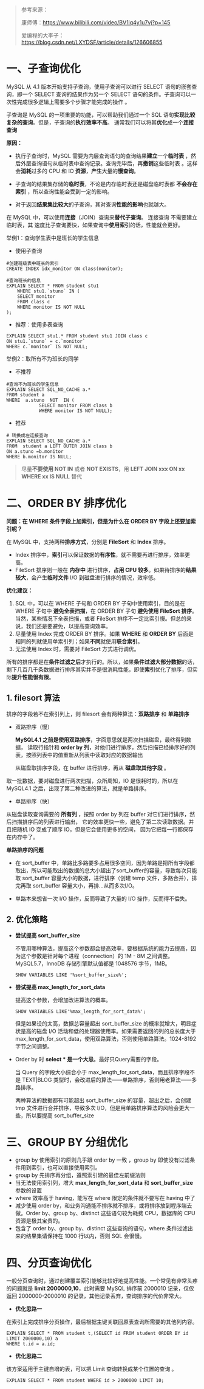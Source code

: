 > 参考来源：
>
> 康师傅：https://www.bilibili.com/video/BV1iq4y1u7vj?p=145
>
> 爱编程的大李子：https://blog.csdn.net/LXYDSF/article/details/126606855

# 一、子查询优化

MySQL 从 4.1 版本开始支持子查询，使用子查询可以进行 SELECT 语句的嵌套查询，即一个 SELECT 查询的结果作为另一个 SELECT 语句的条件。子查询可以一次性完成很多逻辑上需要多个步骤才能完成的操作 。

子查询是 MySQL 的一项重要的功能，可以帮助我们通过一个 SQL 语句**实现比较复杂的查询**。但是，子查询的**执行效率不高**。 通常我们可以将其**优化**成一个**连接查询**

**原因：**

- 执行子查询时，MySQL 需要为内层查询语句的查询结果**建立**一个**临时表** ，然后外层查询语句从临时表中查询记录。查询完毕后，再**撤销**这些临时表 。这样会**消耗**过多的 CPU 和 IO **资源**，**产生**大量的**慢查询**。

- 子查询的结果集存储的**临时表**，不论是内存临时表还是磁盘临时表都 **不会存在索引** ，所以查询性能会受到一定的影响。

- 对于返回**结果集比较大**的子查询，其对查询**性能的影响**也就越大。

在 MySQL 中，可以使用**连接**（JOIN）查询来**替代子查询**。 连接查询 不需要建立临时表，其 速度比子查询要快，如果查询中**使用索引**的话，性能就会更好。

举例1：查询学生表中是班长的学生信息

- 使用子查询

```mysql
#创建班级表中班长的索引
CREATE INDEX idx_monitor ON class(monitor);

#查询班长的信息
EXPLAIN SELECT * FROM student stu1
    WHERE stu1.`stuno` IN (
    SELECT monitor
    FROM class c
    WHERE monitor IS NOT NULL
);
```

- 推荐：使用多表查询

```mysql
EXPLAIN SELECT stu1.* FROM student stu1 JOIN class c 
ON stu1.`stuno` = c.`monitor`
WHERE c.`monitor` IS NOT NULL;
```

举例2：取所有不为班长的同学

- 不推荐

```mysql
#查询不为班长的学生信息
EXPLAIN SELECT SQL_NO_CACHE a.* 
FROM student a 
WHERE  a.stuno  NOT  IN (
            SELECT monitor FROM class b 
            WHERE monitor IS NOT NULL);
```

- 推荐

```mysql
# 转换成左连接查询
EXPLAIN SELECT SQL_NO_CACHE a.*
FROM  student a LEFT OUTER JOIN class b 
ON a.stuno =b.monitor
WHERE b.monitor IS NULL;
```

> 尽量**不要使用 NOT IN** 或者 **NOT EXISTS**，用 **LEFT JOIN xxx ON xx WHERE xx IS NULL** 替代

# 二、ORDER BY 排序优化

**问题：在 WHERE 条件字段上加索引，但是为什么在 ORDER BY 字段上还要加索引呢？**

在 MySQL 中，支持两种**排序方式**，分别是 **FileSort** 和 **Index** 排序。

- Index 排序中，**索引**可以保证数据的**有序性**，就不需要再进行排序，效率更高。
- FileSort 排序则一般在 **内存中** 进行排序，**占用 CPU 较多**。如果待排序的**结果较大**，会产生**临时文件** I/O 到磁盘进行排序的情况，效率低。

**优化建议：**

1. SQL 中，可以在 WHERE 子句和 ORDER BY 子句中使用索引，目的是在 WHERE 子句中 **避免全表扫描**，在 ORDER BY 子句 **避免使用 FileSort 排序**。当然，某些情况下全表扫描，或者 FileSort 排序不一定比索引慢。但总的来说，我们还是要避免，以提高查询效率。
2. 尽量使用 Index 完成 ORDER BY 排序。如果 **WHERE** 和 **ORDER BY** 后面是相同的列就使用单索引列；如果**不同**就使用**联合索引**。
3. 无法使用 Index 时，需要对 FileSort 方式进行调优。

所有的排序都是在**条件过滤之后**才执行的。所以，如果**条件过滤大部分数据**的话，剩下几百几千条数据进行排序其实并不是很消耗性能，即使**索引**优化了排序，但实际**提升性能很有限**。

## 1. filesort 算法

排序的字段若不在索引列上，则 filesort 会有两种算法：**双路排序** 和 **单路排序**

- 双路排序（慢）

  **MySQL4.1 之前是使用双路排序**，字面意思就是两次扫描磁盘，最终得到数据， 读取行指针和 **order by 列**，对他们进行排序，然后扫描已经排序好的列表，按照列表中的值重新从列表中读取对应的数据输出

  从磁盘取排序字段，在 buffer 进行排序，再从 **磁盘取其他字段** 。

取一批数据，要对磁盘进行两次扫描，众所周知，IO 是很耗时的，所以在 MySQL4.1 之后，出现了第二种改进的算法，就是单路排序。

- 单路排序（快）

从磁盘读取查询需要的 **所有列** ，按照 order by 列在 buffer 对它们进行排序，然后扫描排序后的列表进行输出， 它的效率更快一些，避免了第二次读取数据。并且把随机 IO 变成了顺序 IO，但是它会使用更多的空间， 因为它把每一行都保存在内存中了。

**单路排序的问题**

- 在 sort_buffer 中，单路比多路要多占用很多空间，因为单路是把所有字段都取出，所以可能取出的数据的总大小超出了sort_buffer的容量，导致每次只能取 sort_buffer 容量大小的数据，进行排序（创建 temp 文件，多路合并），排完再取 sort_buffer 容量大小，再排…从而多次I/O。

- 单路本来想省一次 I/O 操作，反而导致了大量的 I/O 操作，反而得不偿失。
  

## 2. 优化策略

- **尝试提高 sort_buffer_size**

  不管用哪种算法，提高这个参数都会提高效率，要根据系统的能力去提高，因为这个参数是针对每个进程（connection）的 1M - 8M 之间调整。MySQL5.7，InnoDB 存储引擎默认值都是 1048576 字节，1MB。

  ```mysql
  SHOW VARIABLES LIKE '%sort_buffer_size%';
  ```

- **尝试提高 max_length_for_sort_data**

  提高这个参数，会增加改进算法的概率。

  ```mysql
  SHOW VARIABLES LIKE'%max_length_for_sort_data%';
  ```

  但是如果设的太高，数据总容量超出 sort_buffer_size 的概率就增大，明显症状是高的磁盘 I/O 活动和低的处理器使用率。如果需要返回的列的总长度大于 max_length_for_sort_data，使用双路算法，否则使用单路算法。1024-8192字节之间调整。

- Order by 时 **select * 是一个大忌**。最好只Query需要的字段。

  当 Query 的字段大小综合小于 max_length_for_sort_data，而且排序字段不是 TEXT|BLOG 类型时，会改进后的算法——单路排序，否则用老算法——多路排序。

  两种算法的数据都有可能超出 sort_buffer_size 的容量，超出之后，会创建 tmp 文件进行合并排序，导致多次 I/O，但是用单路排序算法的风险会更大一些，所以要提高 sort_buffer_size

# 三、GROUP BY 分组优化

- group by 使用索引的原则几乎跟 order by 一致 ，group by 即使没有过滤条件用到索引，也可以直接使用索引。
- group by 先排序再分组，遵照索引建的最佳左前缀法则
- 当无法使用索引列，增大 **max_length_for_sort_data** 和 **sort_buffer_size** 参数的设置
- where 效率高于 having，能写在 where 限定的条件就不要写在 having 中了
- 减少使用 order by，和业务沟通能不排序就不排序，或将排序放到程序端去做。Order by、group by、distinct 这些语句较为耗费 CPU，数据库的 CPU 资源是极其宝贵的。
- 包含了 order by、group by、distinct 这些查询的语句，where 条件过滤出来的结果集请保持在 1000 行以内，否则 SQL 会很慢。

# 四、分页查询优化

一般分页查询时，通过创建覆盖索引能够比较好地提高性能。一个常见有非常头疼的问题就是 **limit 2000000,10**，此时需要 MySQL 排序前 2000010 记录，仅仅返回 2000000-2000010 的记录，其他记录丢弃，查询排序的代价非常大。

- **优化思路一**

在索引上完成排序分页操作，最后根据主键关联回原表查询所需要的其他列内容。

```mysql
EXPLAIN SELECT * FROM student t,(SELECT id FROM student ORDER BY id LIMIT 2000000,10) a
WHERE t.id = a.id;
```

- **优化思路二**

该方案适用于主键自增的表，可以把 Limit 查询转换成某个位置的查询 。

```mysql
EXPLAIN SELECT * FROM student WHERE id > 2000000 LIMIT 10;
```

